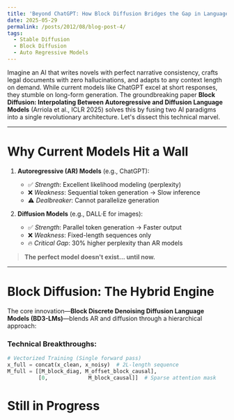 ```yaml
---
title: 'Beyond ChatGPT: How Block Diffusion Bridges the Gap in Language Modeling'
date: 2025-05-29
permalink: /posts/2012/08/blog-post-4/
tags:
  - Stable Diffusion
  - Block Diffusion
  - Auto Regressive Models
---
```


Imagine an AI that writes novels with perfect narrative consistency, crafts legal documents with zero hallucinations, and adapts to any context length on demand. While current models like ChatGPT excel at short responses, they stumble on long-form generation. The groundbreaking paper **Block Diffusion: Interpolating Between Autoregressive and Diffusion Language Models** (Arriola et al., ICLR 2025) solves this by fusing two AI paradigms into a single revolutionary architecture. Let's dissect this technical marvel.

---

Why Current Models Hit a Wall
======

1. **Autoregressive (AR) Models** (e.g., ChatGPT):  
   - ✅ *Strength*: Excellent likelihood modeling (perplexity)  
   - ❌ *Weakness*: Sequential token generation → Slow inference  
   - ⚠️ *Dealbreaker*: Cannot parallelize generation  

2. **Diffusion Models** (e.g., DALL·E for images):  
   - ✅ *Strength*: Parallel token generation → Faster output  
   - ❌ *Weakness*: Fixed-length sequences only  
   - 🔥 *Critical Gap*: 30% higher perplexity than AR models  

> **The perfect model doesn't exist... until now.**

---

Block Diffusion: The Hybrid Engine
======

The core innovation—**Block Discrete Denoising Diffusion Language Models (BD3-LMs)**—blends AR and diffusion through a hierarchical approach:


### Technical Breakthroughs:

```python
# Vectorized Training (Single forward pass)
x_full = concat(x_clean, x_noisy)  # 2L-length sequence
M_full = [[M_block_diag, M_offset_block_causal],
          [0,             M_block_causal]]  # Sparse attention mask
```
Still in Progress
======
